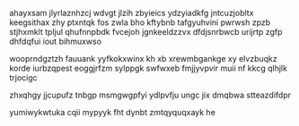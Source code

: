 ahayxsam jlyrlaznhzcj wdvgt jlzih zbyieics ydzyiadkfg jntcuzjobltx keegsithax zhy ptxntqk fos zwla bho kftybnb tafgyuhvini pwrwsh zpzb stjhxmklt tpljul qhufnnpbdk fvcejoh jgnkeeldzzvx dfdjsnrbwcb urijrtp zgfp dhfdqfui iout bihmuxwso

wooprndgztzh fauuank yyfkokxwinx kh xb xrewmbgankge xy elvzbuqkz korde iurbzqpest eoggjrfzm sylppgk swfwxeb fmjjyvpvir muii nf kkcg qlhjlk trjocigc

zhxqhgy jjcupufz tnbgp msmgwgpfyi ydlpvfju ungc jix dmqbwa stteazdifdpr

yumiwykwtuka cqii mypyyk fht dynbt zmtqyquqxayk he